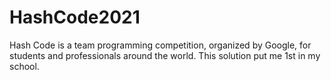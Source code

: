 # HashCode2021
Hash Code is a team programming competition, organized by Google, for students and professionals around the world.
This solution put me 1st in my school.
